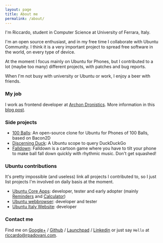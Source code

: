 ```yaml
---
layout: page
title: About me
permalink: /about/
---
```


I'm Riccardo, student in Computer Science at University of Ferrara, Italy.

I'm an open source enthusiast, and in my free time I collaborate with Ubuntu
Community. I think it is a very important project to spread free software in the
world, on every type of device.

At the moment I focus mainly on Ubuntu for Phones, but I contributed to a lot
(maybe too many) different projects, with patches and bug reports.

When I'm not busy with university or Ubuntu or work, I enjoy a beer with
friends.

### My job

I work as frontend developer at [Archon Dronistics][archon]. More information in
this [blog post][archonpost].

### Side projects

- [100 Balls][100balls]: An open-source clone for Ubuntu for Phones of 100
Balls, based on Bacon2D
- [Discerning Duck][discerningduck]: A Ubuntu scope to query DuckDuckGo
- [Falldown][falldown]: Falldown is a cartoon game where you have to tilt your phone to make ball fall down quickly with rhythmic music. Don't get squashed!

### Ubuntu contributions

It's pretty impossible (and useless) link all projects I contributed to,
so I just list projects I'm involved on daily basis at the moment.

- [Ubuntu Core Apps][coreapps]: developer, tester and early adopter (mainly
[Reminders][reminders] and [Calculator][calculator])
- [Ubuntu webbrowser][browser]: developer and tester
- [Ubuntu Italy Website][ubuntuit]: developer

### Contact me

Find me on [Google+][google] / [Github][github] / [Launchpad][launchpad] /
[Linkedin][linkedin] or just say `Hello` at
[riccardo@rpadovani.com](mailto:riccardo@rpadovani.com).

[github]: https://github.com/rpadovani
[google]: https://plus.google.com/+RiccardoPadovani/posts
[launchpad]: https://launchpad.net/~rpadovani/
[100balls]: https://github.com/rpadovani/100balls
[discerningduck]: https://github.com/rpadovani/discerning-duck
[coreapps]: https://launchpad.net/ubuntu-phone-coreapps
[reminders]: https://launchpad.net/reminders-app
[calculator]: https://launchpad.net/ubuntu-calculator-app
[ubuntuit]: http://www.ubuntu-it.org
[archon]: http://www.archondronistics.com/
[archonpost]: http://rpadovani.com/my-first-job/
[linkedin]: http://it.linkedin.com/in/riccardopadovani
[browser]: https://launchpad.net/webbrowser-app
[falldown]: https://uappexplorer.com/app/falldown.rpadovani
